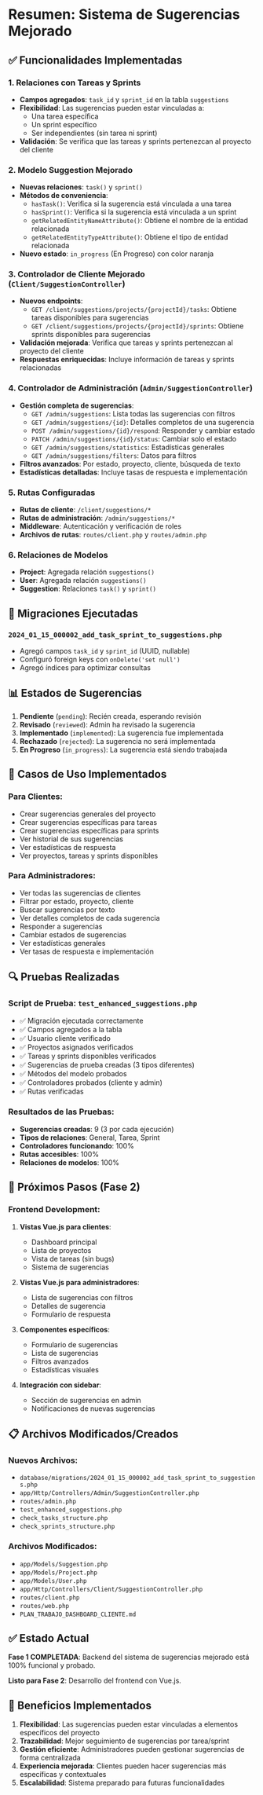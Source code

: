 # Resumen: Sistema de Sugerencias Mejorado

## ✅ Funcionalidades Implementadas

### 1. Relaciones con Tareas y Sprints
- **Campos agregados**: `task_id` y `sprint_id` en la tabla `suggestions`
- **Flexibilidad**: Las sugerencias pueden estar vinculadas a:
  - Una tarea específica
  - Un sprint específico
  - Ser independientes (sin tarea ni sprint)
- **Validación**: Se verifica que las tareas y sprints pertenezcan al proyecto del cliente

### 2. Modelo Suggestion Mejorado
- **Nuevas relaciones**: `task()` y `sprint()`
- **Métodos de conveniencia**:
  - `hasTask()`: Verifica si la sugerencia está vinculada a una tarea
  - `hasSprint()`: Verifica si la sugerencia está vinculada a un sprint
  - `getRelatedEntityNameAttribute()`: Obtiene el nombre de la entidad relacionada
  - `getRelatedEntityTypeAttribute()`: Obtiene el tipo de entidad relacionada
- **Nuevo estado**: `in_progress` (En Progreso) con color naranja

### 3. Controlador de Cliente Mejorado (`Client/SuggestionController`)
- **Nuevos endpoints**:
  - `GET /client/suggestions/projects/{projectId}/tasks`: Obtiene tareas disponibles para sugerencias
  - `GET /client/suggestions/projects/{projectId}/sprints`: Obtiene sprints disponibles para sugerencias
- **Validación mejorada**: Verifica que tareas y sprints pertenezcan al proyecto del cliente
- **Respuestas enriquecidas**: Incluye información de tareas y sprints relacionadas

### 4. Controlador de Administración (`Admin/SuggestionController`)
- **Gestión completa de sugerencias**:
  - `GET /admin/suggestions`: Lista todas las sugerencias con filtros
  - `GET /admin/suggestions/{id}`: Detalles completos de una sugerencia
  - `POST /admin/suggestions/{id}/respond`: Responder y cambiar estado
  - `PATCH /admin/suggestions/{id}/status`: Cambiar solo el estado
  - `GET /admin/suggestions/statistics`: Estadísticas generales
  - `GET /admin/suggestions/filters`: Datos para filtros
- **Filtros avanzados**: Por estado, proyecto, cliente, búsqueda de texto
- **Estadísticas detalladas**: Incluye tasas de respuesta e implementación

### 5. Rutas Configuradas
- **Rutas de cliente**: `/client/suggestions/*`
- **Rutas de administración**: `/admin/suggestions/*`
- **Middleware**: Autenticación y verificación de roles
- **Archivos de rutas**: `routes/client.php` y `routes/admin.php`

### 6. Relaciones de Modelos
- **Project**: Agregada relación `suggestions()`
- **User**: Agregada relación `suggestions()`
- **Suggestion**: Relaciones `task()` y `sprint()`

## 🔧 Migraciones Ejecutadas

### `2024_01_15_000002_add_task_sprint_to_suggestions.php`
- Agregó campos `task_id` y `sprint_id` (UUID, nullable)
- Configuró foreign keys con `onDelete('set null')`
- Agregó índices para optimizar consultas

## 📊 Estados de Sugerencias

1. **Pendiente** (`pending`): Recién creada, esperando revisión
2. **Revisado** (`reviewed`): Admin ha revisado la sugerencia
3. **Implementado** (`implemented`): La sugerencia fue implementada
4. **Rechazado** (`rejected`): La sugerencia no será implementada
5. **En Progreso** (`in_progress`): La sugerencia está siendo trabajada

## 🎯 Casos de Uso Implementados

### Para Clientes:
- Crear sugerencias generales del proyecto
- Crear sugerencias específicas para tareas
- Crear sugerencias específicas para sprints
- Ver historial de sus sugerencias
- Ver estadísticas de respuesta
- Ver proyectos, tareas y sprints disponibles

### Para Administradores:
- Ver todas las sugerencias de clientes
- Filtrar por estado, proyecto, cliente
- Buscar sugerencias por texto
- Ver detalles completos de cada sugerencia
- Responder a sugerencias
- Cambiar estados de sugerencias
- Ver estadísticas generales
- Ver tasas de respuesta e implementación

## 🔍 Pruebas Realizadas

### Script de Prueba: `test_enhanced_suggestions.php`
- ✅ Migración ejecutada correctamente
- ✅ Campos agregados a la tabla
- ✅ Usuario cliente verificado
- ✅ Proyectos asignados verificados
- ✅ Tareas y sprints disponibles verificados
- ✅ Sugerencias de prueba creadas (3 tipos diferentes)
- ✅ Métodos del modelo probados
- ✅ Controladores probados (cliente y admin)
- ✅ Rutas verificadas

### Resultados de las Pruebas:
- **Sugerencias creadas**: 9 (3 por cada ejecución)
- **Tipos de relaciones**: General, Tarea, Sprint
- **Controladores funcionando**: 100%
- **Rutas accesibles**: 100%
- **Relaciones de modelos**: 100%

## 🚀 Próximos Pasos (Fase 2)

### Frontend Development:
1. **Vistas Vue.js para clientes**:
   - Dashboard principal
   - Lista de proyectos
   - Vista de tareas (sin bugs)
   - Sistema de sugerencias

2. **Vistas Vue.js para administradores**:
   - Lista de sugerencias con filtros
   - Detalles de sugerencia
   - Formulario de respuesta

3. **Componentes específicos**:
   - Formulario de sugerencias
   - Lista de sugerencias
   - Filtros avanzados
   - Estadísticas visuales

4. **Integración con sidebar**:
   - Sección de sugerencias en admin
   - Notificaciones de nuevas sugerencias

## 📋 Archivos Modificados/Creados

### Nuevos Archivos:
- `database/migrations/2024_01_15_000002_add_task_sprint_to_suggestions.php`
- `app/Http/Controllers/Admin/SuggestionController.php`
- `routes/admin.php`
- `test_enhanced_suggestions.php`
- `check_tasks_structure.php`
- `check_sprints_structure.php`

### Archivos Modificados:
- `app/Models/Suggestion.php`
- `app/Models/Project.php`
- `app/Models/User.php`
- `app/Http/Controllers/Client/SuggestionController.php`
- `routes/client.php`
- `routes/web.php`
- `PLAN_TRABAJO_DASHBOARD_CLIENTE.md`

## ✅ Estado Actual

**Fase 1 COMPLETADA**: Backend del sistema de sugerencias mejorado está 100% funcional y probado.

**Listo para Fase 2**: Desarrollo del frontend con Vue.js.

## 🎉 Beneficios Implementados

1. **Flexibilidad**: Las sugerencias pueden estar vinculadas a elementos específicos del proyecto
2. **Trazabilidad**: Mejor seguimiento de sugerencias por tarea/sprint
3. **Gestión eficiente**: Administradores pueden gestionar sugerencias de forma centralizada
4. **Experiencia mejorada**: Clientes pueden hacer sugerencias más específicas y contextuales
5. **Escalabilidad**: Sistema preparado para futuras funcionalidades
